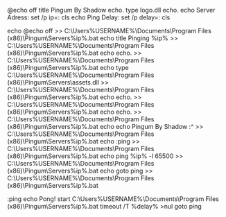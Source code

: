 @echo off
title Pingum By Shadow
echo.
type logo.dll
echo.
echo Server Adress:
set /p ip=:
cls
echo Ping Delay:
set /p delay=:
cls


echo @echo off >> C:\Users\%USERNAME%\Documents\Program Files (x86)\Pingum\Servers\%ip%.bat
echo title Pinging %ip% >> C:\Users\%USERNAME%\Documents\Program Files (x86)\Pingum\Servers\%ip%.bat
echo echo. >> C:\Users\%USERNAME%\Documents\Program Files (x86)\Pingum\Servers\%ip%.bat
echo type C:\Users\%USERNAME%\Documents\Program Files (x86)\Pingum\Servers\assets.dll >> C:\Users\%USERNAME%\Documents\Program Files (x86)\Pingum\Servers\%ip%.bat
echo echo. >> C:\Users\%USERNAME%\Documents\Program Files (x86)\Pingum\Servers\%ip%.bat
echo echo. >> C:\Users\%USERNAME%\Documents\Program Files (x86)\Pingum\Servers\%ip%.bat
echo echo Pingum By Shadow :^ >> C:\Users\%USERNAME%\Documents\Program Files (x86)\Pingum\Servers\%ip%.bat
echo :ping >> C:\Users\%USERNAME%\Documents\Program Files (x86)\Pingum\Servers\%ip%.bat
echo ping %ip% -l 65500 >> C:\Users\%USERNAME%\Documents\Program Files (x86)\Pingum\Servers\%ip%.bat
echo goto ping >> C:\Users\%USERNAME%\Documents\Program Files (x86)\Pingum\Servers\%ip%.bat


:ping
echo Pong!
start C:\Users\%USERNAME%\Documents\Program Files (x86)\Pingum\Servers\%ip%.bat
timeout /T %delay% >nul
goto ping
